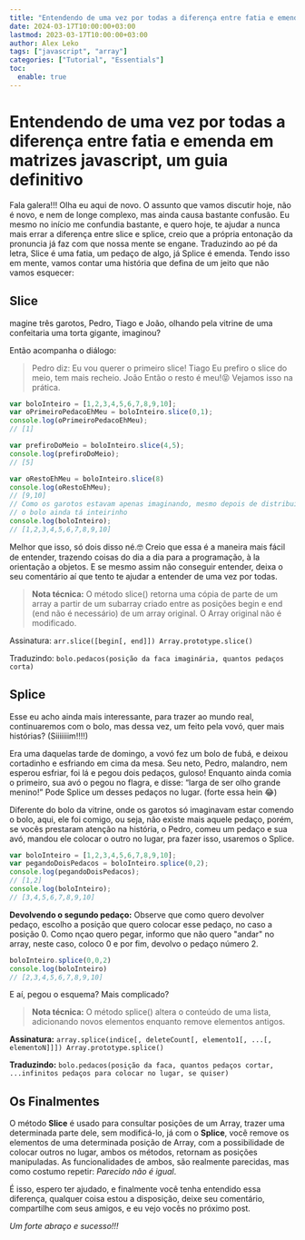 ```yaml
---
title: "Entendendo de uma vez por todas a diferença entre fatia e emenda em matrizes javascript, um guia definitivo"
date: 2024-03-17T10:00:00+03:00
lastmod: 2023-03-17T10:00:00+03:00
author: Alex Leko
tags: ["javascript", "array"]
categories: ["Tutorial", "Essentials"]
toc:
  enable: true
---
```


# Entendendo de uma vez por todas a diferença entre fatia e emenda em matrizes javascript, um guia definitivo

Fala galera!!! Olha eu aqui de novo. O assunto que vamos discutir hoje, não é novo, e nem de longe complexo, mas ainda causa bastante confusão. Eu mesmo no início me confundia bastante, e quero hoje, te ajudar a nunca mais errar a diferença entre slice e splice, creio que a própria entonação da pronuncia já faz com que nossa mente se engane. Traduzindo ao pé da letra, Slice é uma fatia, um pedaço de algo, já Splice é emenda. Tendo isso em mente, vamos contar uma história que defina de um jeito que não vamos esquecer:

## Slice

magine três garotos, Pedro, Tiago e João, olhando pela vitrine de uma confeitaria uma torta gigante, imaginou?

Então acompanha o diálogo:

  > Pedro diz: Eu vou querer o primeiro slice!
Tiago Eu prefiro o slice do meio, tem mais recheio.
João Então o resto é meu!😝
Vejamos isso na prática.

```javascript
var boloInteiro = [1,2,3,4,5,6,7,8,9,10];
var oPrimeiroPedacoEhMeu = boloInteiro.slice(0,1);
console.log(oPrimeiroPedacoEhMeu);
// [1]

var prefiroDoMeio = boloInteiro.slice(4,5);
console.log(prefiroDoMeio);
// [5]

var oRestoEhMeu = boloInteiro.slice(8)
console.log(oRestoEhMeu);
// [9,10]
// Como os garotos estavam apenas imaginando, mesmo depois de distribuir todas essas "slices",
// o bolo ainda tá inteirinho
console.log(boloInteiro);
// [1,2,3,4,5,6,7,8,9,10]
```
Melhor que isso, só dois disso né.🤓 Creio que essa é a maneira mais fácil de entender, trazendo coisas do dia a dia para a programação, à la orientação a objetos. E se mesmo assim não conseguir entender, deixa o seu comentário aí que tento te ajudar a entender de uma vez por todas.

  > **Nota técnica:**
O método slice() retorna uma cópia de parte de um array a partir de um subarray criado entre as posições begin e end (end não é necessário) de um array original.
O Array original não é modificado.

Assinatura: `arr.slice([begin[, end]]) Array.prototype.slice()`

Traduzindo: `bolo.pedacos(posição da faca imaginária, quantos pedaços corta)`

## Splice

Esse eu acho ainda mais interessante, para trazer ao mundo real, continuaremos com o bolo, mas dessa vez, um feito pela vovó, quer mais histórias? (Siiiiiiim!!!!)

  Era uma daquelas tarde de domingo, a vovó fez um bolo de fubá, e deixou cortadinho e esfriando em cima da mesa. Seu neto, Pedro, malandro, nem esperou esfriar, foi lá e pegou dois pedaços, guloso! Enquanto ainda comia o primeiro, sua avó o pegou no flagra, e disse: “larga de ser olho grande menino!” Pode Splice um desses pedaços no lugar. (forte essa hein 😂)

  Diferente do bolo da vitrine, onde os garotos só imaginavam estar comendo o bolo, aqui, ele foi comigo, ou seja, não existe mais aquele pedaço, porém, se vocês prestaram atenção na história, o Pedro, comeu um pedaço e sua avó, mandou ele colocar o outro no lugar, pra fazer isso, usaremos o Splice.

```javascript
var boloInteiro = [1,2,3,4,5,6,7,8,9,10];
var pegandoDoisPedacos = boloInteiro.splice(0,2);
console.log(pegandoDoisPedacos);
// [1,2]
console.log(boloInteiro);
// [3,4,5,6,7,8,9,10]
```

**Devolvendo o segundo pedaço:**
Observe que como quero devolver pedaço, escolho a posição que quero colocar esse pedaço, no caso a posição 0. Como nçao quero pegar, informo que não quero "andar" no array, neste caso, coloco 0 e por fim, devolvo o pedaço número 2.

```javascript
boloInteiro.splice(0,0,2)
console.log(boloInteiro)
// [2,3,4,5,6,7,8,9,10]
```

E aí, pegou o esquema? Mais complicado?

> **Nota técnica:**
O método splice() altera o conteúdo de uma lista, adicionando novos elementos enquanto remove elementos antigos.

**Assinatura:**
`array.splice(indice[, deleteCount[, elemento1[, ...[, elementoN]]]) Array.prototype.splice()`

**Traduzindo:**
`bolo.pedacos(posição da faca, quantos pedaços cortar, ...infinitos pedaços para colocar no lugar, se quiser)`

## Os Finalmentes

O método **Slice** é usado para consultar posições de um Array, trazer uma determinada parte dele, sem modificá-lo, já com o **Splice**, você remove os elementos de uma determinada posição de Array, com a possibilidade de colocar outros no lugar, ambos os métodos, retornam as posições manipuladas. As funcionalidades de ambos, são realmente parecidas, mas como costumo repetir: *Parecido não é igual*.

É isso, espero ter ajudado, e finalmente você tenha entendido essa diferença, qualquer coisa estou a disposição, deixe seu comentário, compartilhe com seus amigos, e eu vejo vocês no próximo post.

*Um forte abraço e sucesso!!!*
